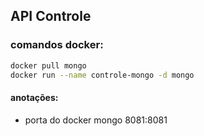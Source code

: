 ## API Controle

### comandos docker:

```sh
docker pull mongo
docker run --name controle-mongo -d mongo
```

#### anotações:

- porta do docker mongo 8081:8081
